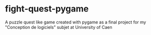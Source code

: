# fight-quest-pygame
A puzzle quest like game created with pygame as a final project for my "Conception de logiciels" subjet at University of Caen

